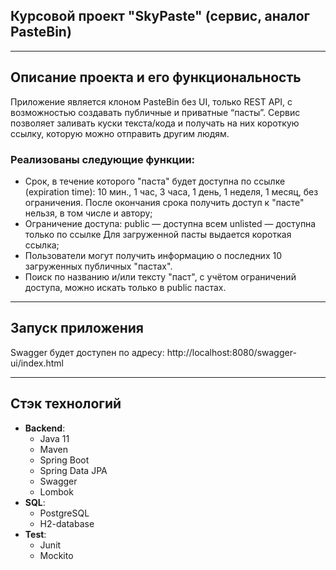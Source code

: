 <div>

## Курсовой проект "SkyPaste" (сервис, аналог PasteBin)
</div>

---
## Описание проекта и его функциональность
Приложение является клоном PasteBin без UI, только REST API, с возможностью создавать публичные и приватные “пасты”. Сервис позволяет заливать куски текста/кода и получать на них короткую ссылку, которую можно отправить другим людям.

### Реализованы следующие функции:
- Срок, в течение которого "паста" будет доступна по ссылке (expiration time): 10 мин., 1 час, 3 часа, 1 день, 1 неделя, 1 месяц, без ограничения. После окончания срока получить доступ к "пасте" нельзя, в том числе и автору;
- Ограничение доступа: public — доступна всем unlisted — доступна только по ссылке Для загруженной пасты выдается короткая ссылка;
- Пользователи могут получить информацию о последних 10 загруженных публичных "пастах".
- Поиск по названию и/или тексту "паст", с учётом ограничений доступа, можно искать только в public пастах.

---
## Запуск приложения
Swagger будет доступен по адресу: http://localhost:8080/swagger-ui/index.html

---
## Стэк технологий

* **Backend**:
    - Java 11
    - Maven
    - Spring Boot
    - Spring Data JPA
    - Swagger
    - Lombok
* **SQL**:
    - PostgreSQL
    - H2-database
* **Test**:
    - Junit
    - Mockito
  
